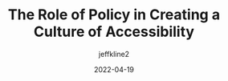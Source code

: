---
author: jeffkline2
date: 2022-04-19
permalink: false
publisher: microassist
tags:
  - interviews
  - accessibility
  - policies
target_url: https://www.microassist.com/digital-accessibility/key-elements-accessibility-policy/
title: The Role of Policy in Creating a Culture of Accessibility
---